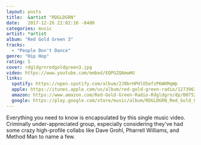 ```yaml
---
layout: posts
title:  &artist "RDGLDGRN"
date:   2017-12-26 22:02:16 -0400
categories: music
artist: *artist
album: "Red Gold Green 3"
tracks:
  - "People Don't Dance"
genre: "Hip Hop"
rating: 5
cover: rdgldgrnredgoldgreen3.jpg
video: https://www.youtube.com/embed/EQPGZQAmwHU
links:
  spotify: https://open.spotify.com/album/2J0brHPHlO5efzP6WKMqWp
  apple: https://itunes.apple.com/us/album/red-gold-green-radio/1273963038
  amazon: https://www.amazon.com/Red-Gold-Green-Radio-Rdgldgrn/dp/B0752F4N6S/
  google: https://play.google.com/store/music/album/RDGLDGRN_Red_Gold_Green_Radio?id=B7lpdtvdx6vrztpth6giiaqhtbe
---
```


Everything you need to know is encapsulated by this single music video.  Criminally under-appreciated group, especially considering they've had some crazy high-profile collabs like Dave Grohl, Pharrell Williams, and Method Man to name a few.

